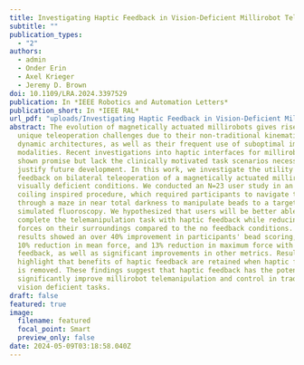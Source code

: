 ```yaml
---
title: Investigating Haptic Feedback in Vision-Deficient Millirobot Telemanipulation
subtitle: ""
publication_types:
  - "2"
authors:
  - admin
  - Onder Erin
  - Axel Krieger
  - Jeremy D. Brown
doi: 10.1109/LRA.2024.3397529
publication: In *IEEE Robotics and Automation Letters*
publication_short: In *IEEE RAL*
url_pdf: "uploads/Investigating Haptic Feedback in Vision-Deficient Millirobot Telemanipulation.pdf"
abstract: The evolution of magnetically actuated millirobots gives rise to
  unique teleoperation challenges due to their non-traditional kinematic and
  dynamic architectures, as well as their frequent use of suboptimal imaging
  modalities. Recent investigations into haptic interfaces for millirobots have
  shown promise but lack the clinically motivated task scenarios necessary to
  justify future development. In this work, we investigate the utility of haptic
  feedback on bilateral teleoperation of a magnetically actuated millirobot in
  visually deficient conditions. We conducted an N=23 user study in an aneurysm
  coiling inspired procedure, which required participants to navigate the robot
  through a maze in near total darkness to manipulate beads to a target under
  simulated fluoroscopy. We hypothesized that users will be better able to
  complete the telemanipulation task with haptic feedback while reducing excess
  forces on their surroundings compared to the no feedback conditions. Our
  results showed an over 40% improvement in participants' bead scoring, a nearly
  10% reduction in mean force, and 13% reduction in maximum force with haptic
  feedback, as well as significant improvements in other metrics. Results
  highlight that benefits of haptic feedback are retained when haptic feedback
  is removed. These findings suggest that haptic feedback has the potential to
  significantly improve millirobot telemanipulation and control in traditionally
  vision deficient tasks.
draft: false
featured: true
image:
  filename: featured
  focal_point: Smart
  preview_only: false
date: 2024-05-09T03:18:58.040Z
---
```

